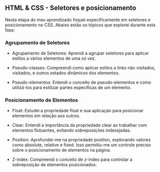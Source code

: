 ## HTML & CSS - Seletores e posicionamento

Nesta etapa do meu aprendizado foquei especificamente em seletores e posicionamento no CSS. Abaixo estão os tópicos que explorei durante esta fase:

### Agrupamento de Seletores

- Agrupamento de Seletores: Aprendi a agrupar seletores para aplicar estilos a vários elementos de uma só vez.

- Pseudo-classes: Compreendi como aplicar estilos a links não visitados, visitados, e outros estados dinâmicos dos elementos.

- Pseudo-elementos: Entendi o conceito de pseudo-elementos e como utilizá-los para estilizar partes específicas de um elemento.

### Posicionamento de Elementos

- Float: Estudei a propriedade float e sua aplicação para posicionar elementos em relação aos outros.

- Clear: Entendi a importância da propriedade clear ao trabalhar com elementos flutuantes, evitando sobreposições indesejadas.

- Position: Aprofundei-me na propriedade position, explorando valores como absolute, relative e fixed. Isso permitiu-me um controle preciso sobre o posicionamento de elementos na página.

- Z-index: Compreendi o conceito de z-index para controlar a sobreposição de elementos posicionados.